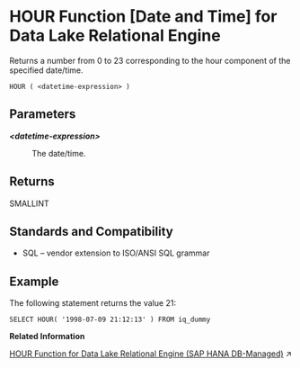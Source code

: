 <!-- loioa55651ad84f210158eceac6470043938 -->

# HOUR Function \[Date and Time\] for Data Lake Relational Engine

Returns a number from 0 to 23 corresponding to the hour component of the specified date/time.



```
HOUR ( <datetime-expression> )
```



<a name="loioa55651ad84f210158eceac6470043938__HOUR_parm1"/>

## Parameters


<dl>
<dt><b>

*<datetime-expression\>*

</b></dt>
<dd>

The date/time.



</dd>
</dl>



<a name="loioa55651ad84f210158eceac6470043938__HOUR_returns1"/>

## Returns

SMALLINT



<a name="loioa55651ad84f210158eceac6470043938__HOUR_standards1"/>

## Standards and Compatibility

-   SQL – vendor extension to ISO/ANSI SQL grammar



<a name="loioa55651ad84f210158eceac6470043938__HOUR_example1"/>

## Example

The following statement returns the value 21:

```
SELECT HOUR( '1998-07-09 21:12:13' ) FROM iq_dummy
```

**Related Information**  


[HOUR Function for Data Lake Relational Engine (SAP HANA DB-Managed)](https://help.sap.com/viewer/a898e08b84f21015969fa437e89860c8/2023_2_QRC/en-US/13ca8f80a24a45b3ae7e434753dd97c8.html "Returns a number from 0 to 23 corresponding to the hour component of the specified date/time.") :arrow_upper_right:

